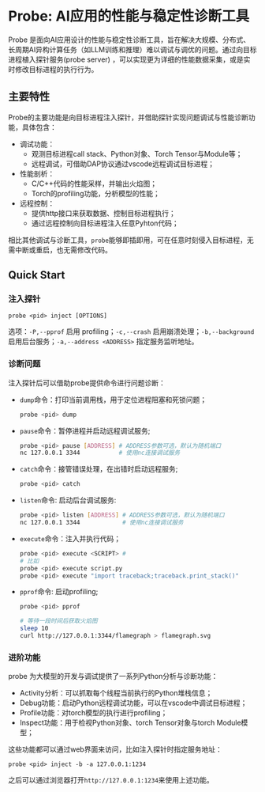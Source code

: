 # Probe: AI应用的性能与稳定性诊断工具

Probe 是面向AI应用设计的性能与稳定性诊断工具，旨在解决大规模、分布式、长周期AI异构计算任务（如LLM训练和推理）难以调试与调优的问题。通过向目标进程植入探针服务(probe server) ，可以实现更为详细的性能数据采集，或是实时修改目标进程的执行行为。

## 主要特性

Probe的主要功能是向目标进程注入探针，并借助探针实现问题调试与性能诊断功能，具体包含：

- 调试功能：
  - 观测目标进程call stack、Python对象、Torch Tensor与Module等；
  - 远程调试，可借助DAP协议通过vscode远程调试目标进程；
- 性能剖析：
  - C/C++代码的性能采样，并输出火焰图；
  - Torch的profiling功能，分析模型的性能；
- 远程控制：
  - 提供http接口来获取数据、控制目标进程执行；
  - 通过远程控制向目标进程注入任意Pyhton代码；

相比其他调试与诊断工具，`probe`能够即插即用，可在任意时刻侵入目标进程，无需中断或重启，也无需修改代码。

## Quick Start

### 注入探针

```shell
probe <pid> inject [OPTIONS]
```

选项：`-P,--pprof` 启用 profiling；`-c,--crash` 启用崩溃处理；`-b,--background` 启用后台服务；`-a,--address <ADDRESS>` 指定服务监听地址。

### 诊断问题

注入探针后可以借助probe提供命令进行问题诊断：

- `dump`命令：打印当前调用栈，用于定位进程阻塞和死锁问题；

    ```sh
    probe <pid> dump
    ```

- `pause`命令：暂停进程并启动远程调试服务;

    ```sh
    probe <pid> pause [ADDRESS] # ADDRESS参数可选，默认为随机端口
    nc 127.0.0.1 3344           # 使用nc连接调试服务
    ```

- `catch`命令：接管错误处理，在出错时启动远程服务;

    ```sh
    probe <pid> catch
    ```

- `listen`命令: 启动后台调试服务:

    ```sh
    probe <pid> listen [ADDRESS] # ADDRESS参数可选，默认为随机端口
    nc 127.0.0.1 3344            # 使用nc连接调试服务
    ```

- `execute`命令：注入并执行代码；

    ```sh
    probe <pid> execute <SCRIPT> # 
    # 比如
    probe <pid> execute script.py 
    probe <pid> execute "import traceback;traceback.print_stack()"
    ```

- `pprof`命令: 启动profiling;

    ```sh
    probe <pid> pprof

    # 等待一段时间后获取火焰图
    sleep 10
    curl http://127.0.0.1:3344/flamegraph > flamegraph.svg
    ```

### 进阶功能

probe 为大模型的开发与调试提供了一系列Python分析与诊断功能：

- Activity分析：可以抓取每个线程当前执行的Python堆栈信息；
- Debug功能：启动Python远程调试功能，可以在vscode中调试目标进程；
- Profile功能：对torch模型的执行进行profiling；
- Inspect功能：用于检视Python对象、torch Tensor对象与torch Module模型；

这些功能都可以通过web界面来访问，比如注入探针时指定服务地址：
```shell
probe <pid> inject -b -a 127.0.0.1:1234
```
之后可以通过浏览器打开`http://127.0.0.1:1234`来使用上述功能。
